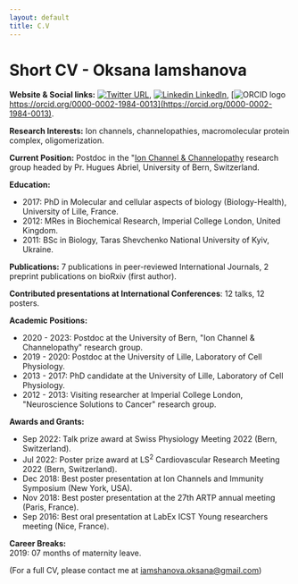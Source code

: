 ```yaml
---
layout: default
title: C.V
---
```


# Short CV - Oksana Iamshanova

**Website & Social links:**  [![Twitter URL](https://img.shields.io/twitter/url/https/twitter.com/IamshanovaO.svg?style=social&label=IamshanvaO)](https://twitter.com/IamshanovaO), [![Linkedin](https://i.stack.imgur.com/gVE0j.png) LinkedIn](https://www.linkedin.com/in/oksana-iamshanova-4958aa4a/),
 [![ORCID logo](https://info.orcid.org/wp-content/uploads/2019/11/orcid_16x16.png) https://orcid.org/0000-0002-1984-0013](https://orcid.org/0000-0002-1984-0013).

**Research Interests:** Ion channels, channelopathies, macromolecular protein complex, oligomerization.

**Current Position:** Postdoc in the "<a class="post-link" href="https://abriellab.org/" target="_blank">Ion Channel & Channelopathy</a> research group headed by Pr. Hugues Abriel, University of Bern, Switzerland.

**Education:**  
- 2017: PhD in Molecular and cellular aspects of biology (Biology-Health), University of Lille, France.  
- 2012: MRes in Biochemical Research, Imperial College London, United Kingdom.
- 2011: BSc in Biology, Taras Shevchenko National University of Kyiv, Ukraine. 

**Publications:** 7 publications in peer-reviewed International Journals, 2 preprint publications on bioRxiv (first author).  

**Contributed presentations at International Conferences**: 12 talks, 12 posters. 

 **Academic Positions:**  
- 2020 - 2023: Postdoc at the University of Bern, "Ion Channel & Channelopathy" research group. 
- 2019 - 2020: Postdoc at the University of Lille, Laboratory of Cell Physiology.  
- 2013 - 2017: PhD candidate at the University of Lille, Laboratory of Cell Physiology.  
- 2012 - 2013: Visiting researcher at Imperial College London, "Neuroscience Solutions to Cancer" research group.   


**Awards and Grants:**  
 * Sep 2022: Talk prize award at Swiss Physiology Meeting 2022 (Bern, Switzerland).
 * Jul 2022: Poster prize award at LS<sup>2</sup> Cardiovascular Research Meeting 2022 (Bern, Switzerland).
 * Dec 2018: Best poster presentation at Ion Channels and Immunity Symposium (New York, USA).
 * Nov 2018: Best poster presentation at the 27th ARTP annual meeting (Paris, France).
 * Sep 2016: Best oral presentation at LabEx ICST Young researchers meeting (Nice, France).

**Career Breaks:**  
2019: 07 months of maternity leave.

(For a full CV, please contact me at [iamshanova.oksana@gmail.com](iamshanova.oksana@gmail.com))


<!-- Education
Dec 2013 - Dec 2017 UNIVERSITY OF LILLE, FRANCE
PhD in Molecular and cellular aspects of biology (Biology-Health)
Defended on: 14.12.2017; PhD advisor: Prof Natalia Prevarskaya

Oct 2011 - Nov 2012 IMPERIAL COLLEGE LONDON, UNITED KINGDOM
MRes in Biochemical Research with merit (GPA: 69.8% out of 100%), three projects:
1) “A study of insulin/insulin-like growth factor-1 receptor in strongly metastatic MDA-MB-231
human breast cancer cells: Possible role in metastatic cell behaviour and hypoxia”, (75.1%, A)
Advisor: Prof Mustafa Djamgoz
2) “Biohydrogen production in Chlamydomonas reinhardtii”, (72.9%, A)
Advisor: Prof Peter Nixon
3) “The role of bacterial E3 ubiquitin ligases in host-pathogen interaction”, (61.4%, B)
Advisor: Prof Gad Frankel


Sep 2007 - Jun 2011 TARAS SHEVCHENKO NATIONAL UNIVERSITY OF KYIV, UKRAINE
BSc in Biology (Honours) with distinction (GPA: 88% out of 100%, class top 10%)
Internship project title: “Estimation of maleimide derivative hepatotoxicity on lipid peroxidation
and activity of antioxidant enzymes in rats”
Advisor: Prof Volodymyr Rybalchenko
3. Employment history
Jun 2020 – present UNIVERSITY OF BERN, SWITZERLAND
PostDoc (100%), project title: “Co-regulation of cardiac ion channels: focus on the sodium
channel Nav1.5”
Advisor: Prof Hugues Abriel
Funding: SNSF 310030_184783
Nov 2019 - Mar 2020 UNIVERSITY OF LILLE, FRANCE
PostDoc (100%), project title: “Sodium leak channel NALCN in prostate cancer”
Advisor: Prof Natalia Prevarskaya
Dec 2013 - Dec 2017 UNIVERSITY OF LILLE, FRANCE
PhD candidate (100%), project title: “Sodium leak channel NALCN in prostate cancer”
Advisor: Prof Natalia Prevarskaya
Oct 2012 - Oct 2013 IMPERIAL COLLEGE LONDON, UNITED KINGDOM
Visiting researcher (100%), project title: “The implication of Nav1.2 in the metastatic potential of
ovarian cancer”
Advisor: Prof Mustafa Djamgoz -->
